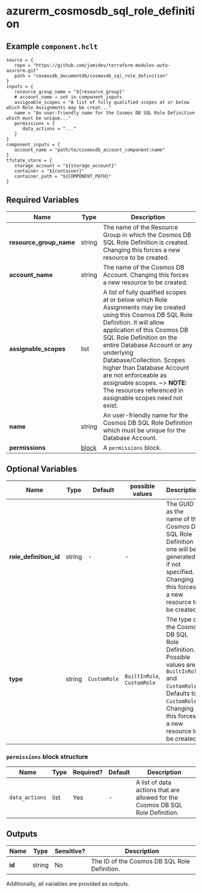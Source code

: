 # azurerm_cosmosdb_sql_role_definition



## Example `component.hclt`

```hcl
source = {
   repo = "https://github.com/jumidev/terraform-modules-auto-azurerm.git"   
   path = "cosmosdb_documentdb/cosmosdb_sql_role_definition"   
}
inputs = {
   resource_group_name = "${resource_group}"   
   # account_name → set in component_inputs
   assignable_scopes = "A list of fully qualified scopes at or below which Role Assignments may be creat..."   
   name = "An user-friendly name for the Cosmos DB SQL Role Definition which must be unique..."   
   permissions = {
      data_actions = "..."      
   }   
}
component_inputs = {
   account_name = "path/to/cosmosdb_account_component:name"   
}
tfstate_store = {
   storage_account = "${storage_account}"   
   container = "${container}"   
   container_path = "${COMPONENT_PATH}"   
}
```

## Required Variables

| Name | Type |  Description |
| ---- | --------- |  ----------- |
| **resource_group_name** | string |  The name of the Resource Group in which the Cosmos DB SQL Role Definition is created. Changing this forces a new resource to be created. | 
| **account_name** | string |  The name of the Cosmos DB Account. Changing this forces a new resource to be created. | 
| **assignable_scopes** | list |  A list of fully qualified scopes at or below which Role Assignments may be created using this Cosmos DB SQL Role Definition. It will allow application of this Cosmos DB SQL Role Definition on the entire Database Account or any underlying Database/Collection. Scopes higher than Database Account are not enforceable as assignable scopes. ~> **NOTE:** The resources referenced in assignable scopes need not exist. | 
| **name** | string |  An user-friendly name for the Cosmos DB SQL Role Definition which must be unique for the Database Account. | 
| **permissions** | [block](#permissions-block-structure) |  A `permissions` block. | 

## Optional Variables

| Name | Type |  Default  |  possible values |  Description |
| ---- | --------- |  ----------- | ----------- | ----------- |
| **role_definition_id** | string |  -  |  -  |  The GUID as the name of the Cosmos DB SQL Role Definition - one will be generated if not specified. Changing this forces a new resource to be created. | 
| **type** | string |  `CustomRole`  |  `BuiltInRole`, `CustomRole`  |  The type of the Cosmos DB SQL Role Definition. Possible values are `BuiltInRole` and `CustomRole`. Defaults to `CustomRole`. Changing this forces a new resource to be created. | 

### `permissions` block structure

| Name | Type | Required? | Default | Description |
| ---- | ---- | --------- | ------- | ----------- |
| `data_actions` | list | Yes | - | A list of data actions that are allowed for the Cosmos DB SQL Role Definition. |



## Outputs

| Name | Type | Sensitive? | Description |
| ---- | ---- | --------- | --------- |
| **id** | string | No  | The ID of the Cosmos DB SQL Role Definition. | 

Additionally, all variables are provided as outputs.
